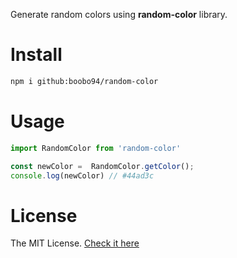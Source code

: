 Generate random colors using **random-color** library.

# Install

```sh
npm i github:boobo94/random-color
```

# Usage

```js
import RandomColor from 'random-color'

const newColor =  RandomColor.getColor();
console.log(newColor) // #44ad3c
```

# License

The MIT License. [Check it here](https://github.com/boobo94/random-color/blob/main/LICENSE)
